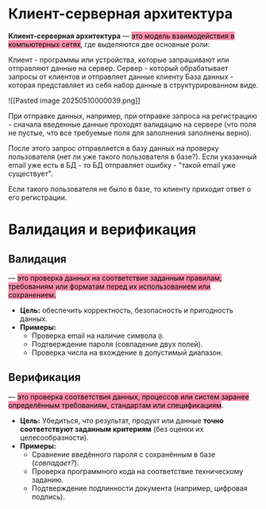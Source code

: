 # Клиент-серверная архитектура

**Клиент-серверная архитектура** — <mark style="background: #FF5582A6;">это модель взаимодействия в компьютерных сетях</mark>, где выделяются две основные роли:

Клиент - программы или устройства, которые запрашивают или отправляют данные на сервер.
Сервер - который обрабатывает запросы от клиентов и отправляет данные клиенту
База данных - которая представляет из себя набор данные в структурированном виде.


![[Pasted image 20250510000039.png]]

При отправке данных, например, при отправке запроса на регистрацию - сначала введенные данные проходят валидацию на сервере (что поля не пустые, что все требуемые поля для заполнения заполнены верно).

После этого запрос отправляется в базу данных на проверку пользователя (нет ли уже такого пользователя в базе?). Если указанный email уже есть в БД - то БД отправляет ошибку - "такой email уже существует".

Если такого пользователя не было в базе, то клиенту приходит ответ о его регистрации.

# **Валидация** и верификация

## Валидация
— <mark style="background: #FF5582A6;">это проверка данных на соответствие заданным правилам, требованиям или форматам перед их использованием или сохранением.</mark>

- **Цель:** обеспечить корректность, безопасность и пригодность данных.
- **Примеры:**
    - Проверка email на наличие символа `@`.
    - Подтверждение пароля (совпадение двух полей).
    - Проверка числа на вхождение в допустимый диапазон.

## Верификация
— <mark style="background: #FF5582A6;">это проверка соответствия данных, процессов или систем заранее определённым требованиям, стандартам или спецификациям</mark>.

- **Цель:** Убедиться, что результат, продукт или данные **точно соответствуют заданным критериям** (без оценки их целесообразности).
- **Примеры:**
    - Сравнение введённого пароля с сохранённым в базе (_совпадает?_).
    - Проверка программного кода на соответствие техническому заданию.
    - Подтверждение подлинности документа (например, цифровая подпись).